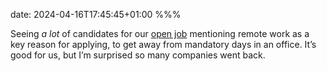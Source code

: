 date: 2024-04-16T17:45:45+01:00
%%%

Seeing *a lot* of candidates for our [open job](https://pspdfkit.bamboohr.com/careers/154) mentioning remote work as a key reason for applying, to get away from mandatory days in an office. It’s good for us, but I’m surprised so many companies went back.
